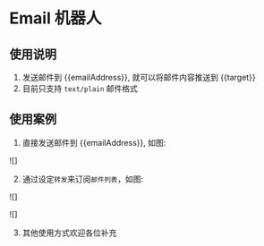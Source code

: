 # Email 机器人

## 使用说明

1. 发送邮件到 {{emailAddress}}, 就可以将邮件内容推送到 {{target}}
2. 目前只支持 `text/plain` 邮件格式

## 使用案例

1. 直接发送邮件到 {{emailAddress}}, 如图:

![]

2. 通过设定`转发`来订阅`邮件列表`，如图:

![]

![]

3. 其他使用方式欢迎各位补充



